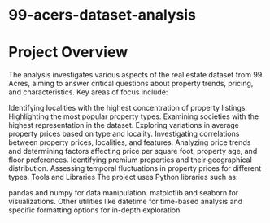 # 99-acers-dataset-analysis
# Project Overview
The analysis investigates various aspects of the real estate dataset from 99 Acres, aiming to answer critical questions about property trends, pricing, and characteristics. Key areas of focus include:

Identifying localities with the highest concentration of property listings.
Highlighting the most popular property types.
Examining societies with the highest representation in the dataset.
Exploring variations in average property prices based on type and locality.
Investigating correlations between property prices, localities, and features.
Analyzing price trends and determining factors affecting price per square foot, property age, and floor preferences.
Identifying premium properties and their geographical distribution.
Assessing temporal fluctuations in property prices for different types.
Tools and Libraries
The project uses Python libraries such as:

pandas and numpy for data manipulation.
matplotlib and seaborn for visualizations.
Other utilities like datetime for time-based analysis and specific formatting options for in-depth exploration.
